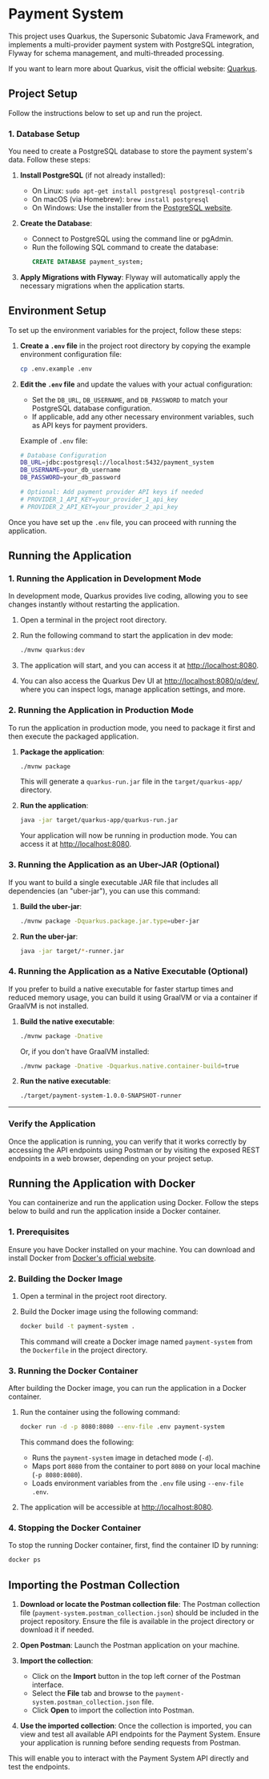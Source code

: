 # Payment System

This project uses Quarkus, the Supersonic Subatomic Java Framework, and implements a multi-provider payment system with PostgreSQL integration, Flyway for schema management, and multi-threaded processing.

If you want to learn more about Quarkus, visit the official website: [Quarkus](https://quarkus.io/).

## Project Setup

Follow the instructions below to set up and run the project.

### 1. Database Setup

You need to create a PostgreSQL database to store the payment system's data. Follow these steps:

1. **Install PostgreSQL** (if not already installed):
    - On Linux: `sudo apt-get install postgresql postgresql-contrib`
    - On macOS (via Homebrew): `brew install postgresql`
    - On Windows: Use the installer from the [PostgreSQL website](https://www.postgresql.org/download/).

2. **Create the Database**:
    - Connect to PostgreSQL using the command line or pgAdmin.
    - Run the following SQL command to create the database:
      ```sql
      CREATE DATABASE payment_system;
      ```

3. **Apply Migrations with Flyway**:
   Flyway will automatically apply the necessary migrations when the application starts.


## Environment Setup

To set up the environment variables for the project, follow these steps:

1. **Create a `.env` file** in the project root directory by copying the example environment configuration file:

    ```bash
    cp .env.example .env
    ```

2. **Edit the `.env` file** and update the values with your actual configuration:

    - Set the `DB_URL`, `DB_USERNAME`, and `DB_PASSWORD` to match your PostgreSQL database configuration.
    - If applicable, add any other necessary environment variables, such as API keys for payment providers.

   Example of `.env` file:

    ```bash
    # Database Configuration
    DB_URL=jdbc:postgresql://localhost:5432/payment_system
    DB_USERNAME=your_db_username
    DB_PASSWORD=your_db_password

    # Optional: Add payment provider API keys if needed
    # PROVIDER_1_API_KEY=your_provider_1_api_key
    # PROVIDER_2_API_KEY=your_provider_2_api_key
    ```

Once you have set up the `.env` file, you can proceed with running the application.


## Running the Application

### 1. Running the Application in Development Mode

In development mode, Quarkus provides live coding, allowing you to see changes instantly without restarting the application.

1. Open a terminal in the project root directory.

2. Run the following command to start the application in dev mode:

    ```bash
    ./mvnw quarkus:dev
    ```

3. The application will start, and you can access it at [http://localhost:8080](http://localhost:8080).

4. You can also access the Quarkus Dev UI at [http://localhost:8080/q/dev/](http://localhost:8080/q/dev/), where you can inspect logs, manage application settings, and more.

### 2. Running the Application in Production Mode

To run the application in production mode, you need to package it first and then execute the packaged application.

1. **Package the application**:

    ```bash
    ./mvnw package
    ```

   This will generate a `quarkus-run.jar` file in the `target/quarkus-app/` directory.

2. **Run the application**:

    ```bash
    java -jar target/quarkus-app/quarkus-run.jar
    ```

   Your application will now be running in production mode. You can access it at [http://localhost:8080](http://localhost:8080).

### 3. Running the Application as an Uber-JAR (Optional)

If you want to build a single executable JAR file that includes all dependencies (an "uber-jar"), you can use this command:

1. **Build the uber-jar**:

    ```bash
    ./mvnw package -Dquarkus.package.jar.type=uber-jar
    ```

2. **Run the uber-jar**:

    ```bash
    java -jar target/*-runner.jar
    ```

### 4. Running the Application as a Native Executable (Optional)

If you prefer to build a native executable for faster startup times and reduced memory usage, you can build it using GraalVM or via a container if GraalVM is not installed.

1. **Build the native executable**:

    ```bash
    ./mvnw package -Dnative
    ```

   Or, if you don't have GraalVM installed:

    ```bash
    ./mvnw package -Dnative -Dquarkus.native.container-build=true
    ```

2. **Run the native executable**:

    ```bash
    ./target/payment-system-1.0.0-SNAPSHOT-runner
    ```

---

### Verify the Application

Once the application is running, you can verify that it works correctly by accessing the API endpoints using Postman or by visiting the exposed REST endpoints in a web browser, depending on your project setup.


## Running the Application with Docker

You can containerize and run the application using Docker. Follow the steps below to build and run the application inside a Docker container.

### 1. Prerequisites

Ensure you have Docker installed on your machine. You can download and install Docker from [Docker's official website](https://www.docker.com/get-started).

### 2. Building the Docker Image

1. Open a terminal in the project root directory.

2. Build the Docker image using the following command:

    ```bash
    docker build -t payment-system .
    ```

   This command will create a Docker image named `payment-system` from the `Dockerfile` in the project directory.

### 3. Running the Docker Container

After building the Docker image, you can run the application in a Docker container.

1. Run the container using the following command:

    ```bash
    docker run -d -p 8080:8080 --env-file .env payment-system
    ```

   This command does the following:
   - Runs the `payment-system` image in detached mode (`-d`).
   - Maps port `8080` from the container to port `8080` on your local machine (`-p 8080:8080`).
   - Loads environment variables from the `.env` file using `--env-file .env`.

2. The application will be accessible at [http://localhost:8080](http://localhost:8080).

### 4. Stopping the Docker Container

To stop the running Docker container, first, find the container ID by running:

```bash
docker ps
```


## Importing the Postman Collection

1. **Download or locate the Postman collection file**: The Postman collection file (`payment-system.postman_collection.json`) should be included in the project repository. Ensure the file is available in the project directory or download it if needed.

2. **Open Postman**: Launch the Postman application on your machine.

3. **Import the collection**:
    - Click on the **Import** button in the top left corner of the Postman interface.
    - Select the **File** tab and browse to the `payment-system.postman_collection.json` file.
    - Click **Open** to import the collection into Postman.

4. **Use the imported collection**: Once the collection is imported, you can view and test all available API endpoints for the Payment System. Ensure your application is running before sending requests from Postman.

This will enable you to interact with the Payment System API directly and test the endpoints.



